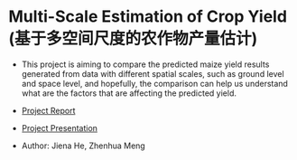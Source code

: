 # Multi-Scale Estimation of Crop Yield (基于多空间尺度的农作物产量估计)
- This project is aiming to compare the predicted maize yield results generated from data with different spatial scales, such as ground level and space level, and hopefully, the comparison can help us understand what are the factors that are affecting the predicted yield.

- [Project Report](https://github.com/agroimpacts/multiscale_cropyield/blob/master/Docs/Report.md)
- [Project Presentation](https://github.com/agroimpacts/multiscale_cropyield/blob/master/Docs/Project%20Presentation.pptx)

- Author: Jiena He, Zhenhua Meng

